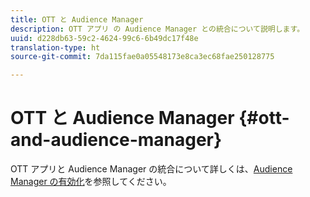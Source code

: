 ```yaml
---
title: OTT と Audience Manager
description: OTT アプリ の Audience Manager との統合について説明します。
uuid: d228db63-59c2-4624-99c6-6b49dc17f48e
translation-type: ht
source-git-commit: 7da115fae0a05548173e8ca3ec68fae250128775

---
```



# OTT と Audience Manager {#ott-and-audience-manager}

OTT アプリと Audience Manager の統合について詳しくは、[Audience Manager の有効化](/help/intro-to-ava/am-enablement.md)を参照してください。
